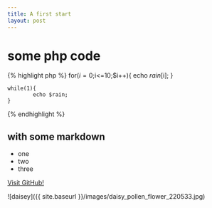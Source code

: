 ```yaml
---
title: A first start
layout: post
---
```


# some php code

{% highlight php %}
	for($i=0;$i<=10;$i++){
			echo $rain[$i];
	}
	
	while(1){
			echo $rain;
	}

{% endhighlight %}

## with some markdown
- one
- two
- three

[Visit GitHub!](https://www.github.com)

![daisey]({{ site.baseurl }}/images/daisy_pollen_flower_220533.jpg)


